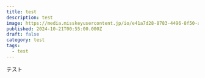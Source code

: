 ```yaml
---
title: test
description: test
image: https://media.misskeyusercontent.jp/io/e41a7d28-8783-4496-8f50-a39e0d8b6ae8.webp
published: 2024-10-21T00:55:00.000Z
draft: false
category: test
tags:
  - test
---
```

テスト
